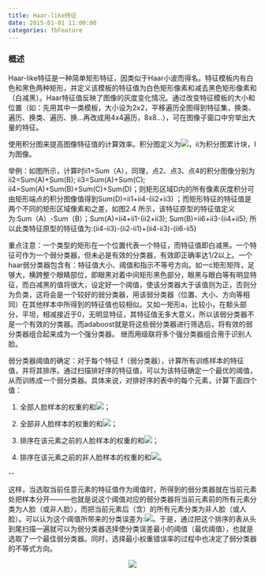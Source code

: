 ```yaml
---
title: Haar-like特征
date: 2015-01-01 11:00:00
categories: fbFeature
---
```


<script type="text/javascript" src="http://cdn.mathjax.org/mathjax/latest/MathJax.js?config=default"></script>

<!--<img src="http://latex.codecogs.com/gif.latex? a^{i}"/>
<center><img src="{{ site.baseurl }}/images/pdBase/svm_smo1.png"></center>-->

### 概述

   Haar-like特征是一种简单矩形特征，因类似于Haar小波而得名。特征模板内有白色和黑色两种矩形，并定义该模板的特征值为白色矩形像素和减去黑色矩形像素和（白减黑）。Haar特征值反映了图像的灰度变化情况。通过改变特征模板的大小和位置（如：先用其中一类模板，大小设为2x2，平移遍历全图得到特征集，换类、遍历、换类、遍历、换...再改成用4x4遍历，8x8...），可在图像子窗口中穷举出大量的特征。

   使用积分图来提高图像特征值的计算效率。积分图定义为<img src="http://latex.codecogs.com/gif.latex? ii(x,y) = \sum\limits_{x' \in x} {\sum\limits_{y' \in y} {I(x',y')} } "/>，ii为积分图累计块，I为图像。

   举例：如图所示，计算时ii1=Sum（A），同理，点2、点3、点4的积分图像分别为 ii2=Sum(A)+Sum(B);     ii3=Sum(A)+Sum(C);    ii4=Sum(A)+Sum(B)+Sum(C)+Sum(D)；则矩形区域D内的所有像素灰度积分可由矩形端点的积分图像值得到Sum(D)=ii1+ii4-(ii2+ii3) ；而矩形特征的特征值是两个不同的矩形区域像素和之差，如图2.4 所示，该特征原型的特征值定义为:Sum（A）-Sum（B）；Sum(A)=ii4+ii1-(ii2+ii3);    Sum(B)=ii6+ii3-(ii4+ii5); 所以此类特征原型的特征值为:(ii4-ii3)-(ii2-ii1)+(ii4-ii3)-(ii6-ii5)

   重点注意：一个类型的矩形在一个位置代表一个特征，而特征值即白减黑。一个特征可作为一个弱分类器，但未必是有效的分类器，有效即正确率达1/2以上。一个haar弱分类器包含有：特征值大小、阈值和指示不等号方向。如一c矩形矩阵，足够大，横跨整个眼睛部位，即眼黑对着中间矩形黑色部分，眼黑与眼白等有明显特征，而白减黑的值将很大，设定好一个阈值，使该分类器大于该值则为正，否则分为负类，这将会是一个较好的弱分类器，用该弱分类器（位置、大小、方向等相同）在其他样本中所得到的特征值也较相似。又如一矩形a，比较小，在额头部分，平坦，相减接近于0，无明显特征，其特征值无多大意义，所以该弱分类器不是一个有效的分类器。而adaboost就是将这些弱分类器进行筛选后，将有效的弱分类器组合起来成为一个强分类器。 继而用级联将多个强分类器组合用于识别人脸。
	
   弱分类器阈值的确定：对于每个特征 f（弱分类器），计算所有训练样本的特征值，并将其排序。通过扫描排好序的特征值，可以为该特征确定一个最优的阈值，从而训练成一个弱分类器。具体来说，对排好序的表中的每个元素，计算下面四个值：

1. 全部人脸样本的权重的和<img src="http://latex.codecogs.com/gif.latex? T^ + "/>；

2. 全部非人脸样本的权重的和<img src="http://latex.codecogs.com/gif.latex? T^ - "/>；

3. 排序在该元素之前的人脸样本的权重的和<img src="http://latex.codecogs.com/gif.latex? S^ + "/>；

4. 排序在该元素之前的非人脸样本的权重的和<img src="http://latex.codecogs.com/gif.latex? S^ - "/>。

--

   这样，当选取当前任意元素的特征值作为阈值时，所得到的弱分类器就在当前元素处把样本分开———也就是说这个阈值对应的弱分类器将当前元素前的所有元素分类为人脸（或非人脸），而把当前元素后（含）的所有元素分类为非人脸（或人脸）。可以认为这个阈值所带来的分类误差为:<img src="http://latex.codecogs.com/gif.latex? \varepsilon  = \min (S^ +   + (T^ -   - S^ -  ),S^ -   + (T^ +   - S^ +  ))"/>。于是，通过把这个排序的表从头到尾扫描一遍就可以为弱分类器选择使分类误差最小的阈值（最优阈值），也就是选取了一个最佳弱分类器。同时，选择最小权重错误率的过程中也决定了弱分类器的不等式方向。

<center><img src="{{ site.baseurl }}/images/pdBase/fea_haar1.png"></center>
